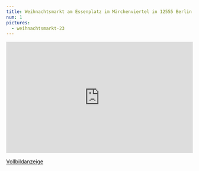 ```yaml
---
title: Weihnachtsmarkt am Essenplatz im Märchenviertel in 12555 Berlin Köpenick am 9.12.2023 12-20 Uhr
num: 1
pictures:
  - weihnachtsmarkt-23
---
```


<iframe width="100%" height="300px" frameborder="0" allowfullscreen allow="geolocation" src="https://umap.openstreetmap.de/de/map/breitenberg_66210?scaleControl=false&miniMap=false&scrollWheelZoom=false&zoomControl=true&editMode=disabled&moreControl=true&searchControl=null&tilelayersControl=null&embedControl=null&datalayersControl=true&onLoadPanel=none&captionBar=false&captionMenus=true"></iframe><p><a href="https://umap.openstreetmap.de/de/map/breitenberg_66210?scaleControl=false&miniMap=false&scrollWheelZoom=true&zoomControl=true&editMode=disabled&moreControl=true&searchControl=null&tilelayersControl=null&embedControl=null&datalayersControl=true&onLoadPanel=none&captionBar=false&captionMenus=true">Vollbildanzeige</a></p>

